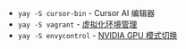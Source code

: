 - `yay -S cursor-bin` - Cursor AI 编辑器
- `yay -S vagrant` - [虚拟化环境管理](https://github.com/hashicorp/vagrant)
- `yay -S envycontrol` - [NVIDIA GPU 模式切换](https://github.com/bayasdev/envycontrol)